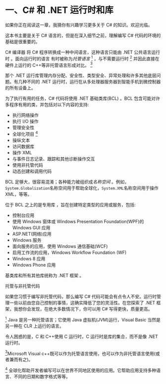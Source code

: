 # 一、C# 和 .NET 运行时和库

如果你正在阅读这一章，我猜你有兴趣学习更多关于 C# 的知识。欢迎光临。

这本书主要是关于 C# 语言的，但是在深入细节之前，理解编写 C# 代码的环境的基础是很重要的。

C# 编译器 将 C# 程序转换成一种中间语言，这种语言只能由 .NET 公共语言运行时 。面向运行时的语言 有时被称为*托管语言* [<sup>1</sup>](#Fn1) ，与不需要运行时 [<sup>2</sup>](#Fn2) 并因此直接在硬件上运行的 C++等非托管语言形成对比。 [<sup>3</sup>](#Fn3)

那个 .NET 运行库管理内存分配、安全性、类型安全、异常处理和许多其他底层问题。有几种不同的 .NET 运行时，运行在从多处理器服务器到智能手机到微控制器的所有设备上。

为了执行有用的任务，C# 代码将使用 .NET 基础类库(BCL) 。BCL 包含可能对许多程序有用的类，并包括对以下内容的支持:

*   执行网络操作
*   执行 I/O 操作
*   管理安全性
*   全球化项目 [<sup>4</sup>](#Fn4)
*   操纵文本
*   访问数据库
*   操作 XML
*   与事件日志记录、跟踪和其他诊断操作交互
*   使用非托管代码
*   动态创建和调用代码

BCL 足够大，很容易混淆；各种能力被组织成*名称空间* 。例如，`System.Globalization`名称空间用于帮助全球化，`System.XML`名称空间用于操作 XML，等等。

位于 BCL 之上的是专用库 ，旨在创建特定类型的应用或服务，包括:

*   控制台应用
*   使用 Windows 窗体或 Windows Presentation Foundation(WPF)的 Windows GUI 应用
*   ASP.NET(网络)应用
*   Windows 服务
*   面向服务的应用，使用 Windows 通信基础(WCF)
*   启用工作流的应用，Windows Workflow Foundation (WF)
*   Windows 8 应用
*   Windows Phone 应用

基类库和所有其他库统称为 .NET 框架 。

托管与非托管代码

如果您习惯于编写非托管代码，那么编写 C# 代码可能会有点令人不安。运行时管理一些以前由您自己控制的事情，这确实降低了您的灵活性。在您探索了 .NET 框架，我想你会发现，在绝大多数情况下，你可以用 C# 写得更快，质量更高。

[<sup>1</sup>](#_Fn1) Java 是另一种托管语言；它使用 Java 虚拟机(JVM)运行，Visual Basic 当然是另一种在 CLR 上运行的语言。

令人困惑的是，C 和 C++使用 C 运行时，C 运行时是库的集合，而不是像 .NET 运行时。

[<sup>3</sup>](#_Fn3)Microsoft Visual c++既可以作为托管语言使用，也可以作为非托管语言使用(或者兼而有之)。

[<sup>4</sup>](#_Fn4) 全球化帮助开发者编写可以在世界不同地区使用的应用。它帮助应用支持多种语言、不同的日期和数字格式等等。